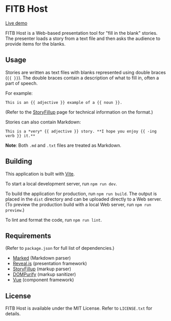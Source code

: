 # FITB Host

[Live demo](https://www.halfgray.xyz/fitbhost/)

FITB Host is a Web-based presentation tool for "fill in the blank" stories. The presenter loads a story from a text file and then asks the audience to provide items for the blanks.

## Usage

Stories are written as text files with blanks represented using double braces (`{{ }}`). The double braces contain a description of what to fill in, often a part of speech.

For example:

```
This is an {{ adjective }} example of a {{ noun }}.
```

(Refer to the [StoryFillup](https://github.com/jack126guy/storyfillup) page for technical information on the format.)

Stories can also contain Markdown:

```
This is a *very* {{ adjective }} story. **I hope you enjoy {{ -ing verb }} it.**
```

**Note**: Both `.md` and `.txt` files are treated as Markdown.

## Building

This application is built with [Vite](https://vitejs.dev/).

To start a local development server, run `npm run dev`.

To build the application for production, run `npm run build`. The output is placed in the `dist` directory and can be uploaded directly to a Web server. (To preview the production build with a local Web server, run `npm run preview`.)

To lint and format the code, run `npm run lint`.

## Requirements

(Refer to `package.json` for full list of dependencies.)

* [Marked](https://marked.js.org/) (Markdown parser)
* [Reveal.js](https://revealjs.com/) (presentation framework)
* [StoryFillup](https://github.com/jack126guy/storyfillup) (markup parser)
* [DOMPurify](https://github.com/cure53/DOMPurify) (markup sanitizer)
* [Vue](https://vuejs.org/) (component framework)

## License

FITB Host is available under the MIT License. Refer to `LICENSE.txt` for details.